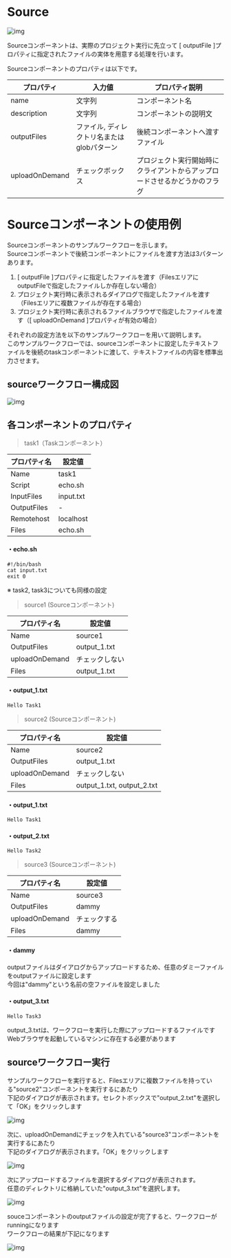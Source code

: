 # Source

![img](./img/source/source.png "source")

Sourceコンポーネントは、実際のプロジェクト実行に先立って
[ outputFile ]プロパティに指定されたファイルの実体を用意する処理を行います。

Sourceコンポーネントのプロパティは以下です。  

| プロパティ | 入力値 | プロパティ説明 |
|----|----|----|
| name | 文字列 | コンポーネント名 |
| description | 文字列 | コンポーネントの説明文 |
| outputFiles | ファイル, ディレクトリ名またはglobパターン | 後続コンポーネントへ渡すファイル |
| uploadOnDemand | チェックボックス | プロジェクト実行開始時にクライアントからアップロードさせるかどうかのフラグ |

# Sourceコンポーネントの使用例

Sourceコンポーネントのサンプルワークフローを示します。  
Sourceコンポーネントで後続コンポーネントにファイルを渡す方法は3パターンあります。  

1. [ outputFile ]プロパティに指定したファイルを渡す（FilesエリアにoutputFileで指定したファイルしか存在しない場合）
1. プロジェクト実行時に表示されるダイアログで指定したファイルを渡す（Filesエリアに複数ファイルが存在する場合）
1. プロジェクト実行時に表示されるファイルブラウザで指定したファイルを渡す（[ uploadOnDemand ]プロパティが有効の場合）

それぞれの設定方法を以下のサンプルワークフローを用いて説明します。  
このサンプルワークフローでは、sourceコンポーネントに設定したテキストファイルを後続のtaskコンポーネントに渡して、テキストファイルの内容を標準出力させます。

## sourceワークフロー構成図

![img](./img/source/Source_workflow.png "Source_workflow")  

## 各コンポーネントのプロパティ

> task1（Taskコンポーネント）

| プロパティ名 | 設定値 |
| ---- | ---- |
| Name | task1 |
| Script | echo.sh |
| InputFiles | input.txt |
| OutputFiles | - |
| Remotehost | localhost |
| Files | echo.sh |  

#### ・echo.sh

```
#!/bin/bash
cat input.txt
exit 0
```

※ task2, task3についても同様の設定

> source1 (Sourceコンポーネント)

| プロパティ名 | 設定値 |
| ---- | ---- |
| Name | source1 |
| OutputFiles | output_1.txt |
| uploadOnDemand | チェックしない |
| Files | output_1.txt |

#### ・output_1.txt

```
Hello Task1
```

> source2 (Sourceコンポーネント)

| プロパティ名 | 設定値 |
| ---- | ---- |
| Name | source2 |
| OutputFiles | output_1.txt |
| uploadOnDemand | チェックしない |
| Files | output_1.txt, output_2.txt |

#### ・output_1.txt

```
Hello Task1
```

#### ・output_2.txt

```
Hello Task2
```

> source3 (Sourceコンポーネント)

| プロパティ名 | 設定値 |
| ---- | ---- |
| Name | source3 |
| OutputFiles | dammy |
| uploadOnDemand | チェックする |
| Files | dammy |

#### ・dammy
outputファイルはダイアログからアップロードするため、任意のダミーファイルをoutputファイルに設定します  
今回は"dammy"という名前の空ファイルを設定しました

#### ・output_3.txt

```
Hello Task3
```

output_3.txtは、ワークフローを実行した際にアップロードするファイルです  
Webブラウザを起動しているマシンに存在する必要があります

## sourceワークフロー実行

サンプルワークフローを実行すると、Filesエリアに複数ファイルを持っている"source2"コンポーネントを実行するにあたり  
下記のダイアログが表示されます。セレクトボックスで"output_2.txt"を選択して「OK」をクリックします  

![img](./img/source/select_outputfile.png "select_outputfile")  

次に、uploadOnDemandにチェックを入れている"source3"コンポーネントを実行するにあたり  
下記のダイアログが表示されます。「OK」をクリックします

![img](./img/source/upload_dialog.png "upload_dialog")  

次にアップロードするファイルを選択するダイアログが表示されます。  
任意のディレクトリに格納していた"output_3.txt"を選択します。

![img](./img/source/file_dialog.png "file_dialog")  

souceコンポーネントのoutputファイルの設定が完了すると、ワークフローがrunningになります  
ワークフローの結果が下記になります

![img](./img/source/Source_workflow_result.png "Source_workflow_result")  
